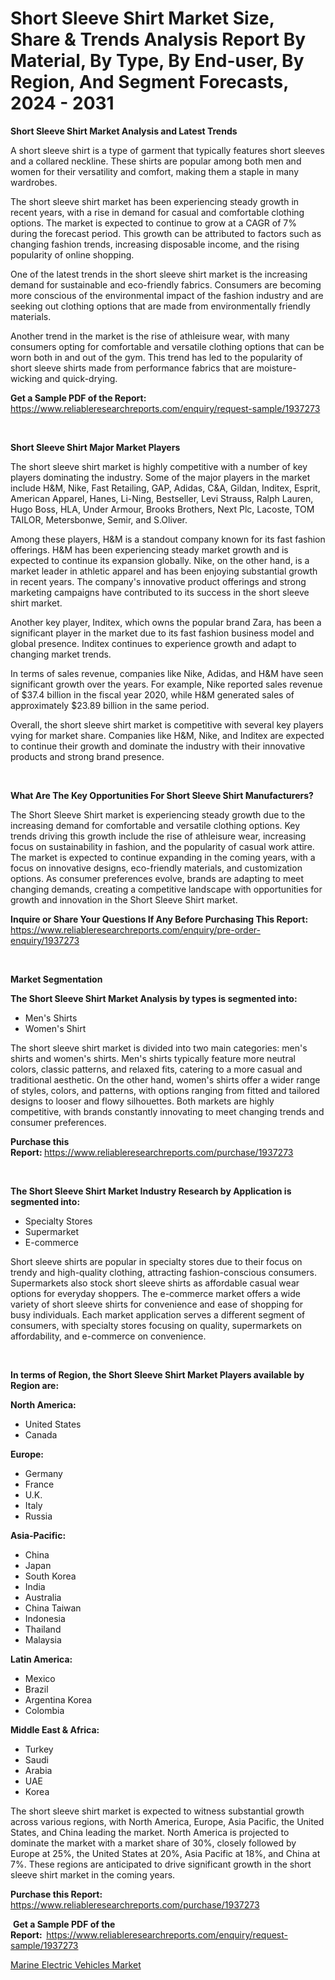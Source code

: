 <p><h1>Short Sleeve Shirt Market Size, Share & Trends Analysis Report By Material, By Type, By End-user, By Region, And Segment Forecasts, 2024 - 2031</h1></p><p><strong>Short Sleeve Shirt Market Analysis and Latest Trends</strong></p>
<p><p>A short sleeve shirt is a type of garment that typically features short sleeves and a collared neckline. These shirts are popular among both men and women for their versatility and comfort, making them a staple in many wardrobes.</p><p>The short sleeve shirt market has been experiencing steady growth in recent years, with a rise in demand for casual and comfortable clothing options. The market is expected to continue to grow at a CAGR of 7% during the forecast period. This growth can be attributed to factors such as changing fashion trends, increasing disposable income, and the rising popularity of online shopping.</p><p>One of the latest trends in the short sleeve shirt market is the increasing demand for sustainable and eco-friendly fabrics. Consumers are becoming more conscious of the environmental impact of the fashion industry and are seeking out clothing options that are made from environmentally friendly materials.</p><p>Another trend in the market is the rise of athleisure wear, with many consumers opting for comfortable and versatile clothing options that can be worn both in and out of the gym. This trend has led to the popularity of short sleeve shirts made from performance fabrics that are moisture-wicking and quick-drying.</p></p>
<p><strong>Get a Sample PDF of the Report:&nbsp;</strong> <a href="https://www.reliableresearchreports.com/enquiry/request-sample/1937273">https://www.reliableresearchreports.com/enquiry/request-sample/1937273</a></p>
<p>&nbsp;</p>
<p><strong>Short Sleeve Shirt Major Market Players</strong></p>
<p><p>The short sleeve shirt market is highly competitive with a number of key players dominating the industry. Some of the major players in the market include H&M, Nike, Fast Retailing, GAP, Adidas, C&A, Gildan, Inditex, Esprit, American Apparel, Hanes, Li-Ning, Bestseller, Levi Strauss, Ralph Lauren, Hugo Boss, HLA, Under Armour, Brooks Brothers, Next Plc, Lacoste, TOM TAILOR, Metersbonwe, Semir, and S.Oliver.</p><p>Among these players, H&M is a standout company known for its fast fashion offerings. H&M has been experiencing steady market growth and is expected to continue its expansion globally. Nike, on the other hand, is a market leader in athletic apparel and has been enjoying substantial growth in recent years. The company's innovative product offerings and strong marketing campaigns have contributed to its success in the short sleeve shirt market.</p><p>Another key player, Inditex, which owns the popular brand Zara, has been a significant player in the market due to its fast fashion business model and global presence. Inditex continues to experience growth and adapt to changing market trends.</p><p>In terms of sales revenue, companies like Nike, Adidas, and H&M have seen significant growth over the years. For example, Nike reported sales revenue of $37.4 billion in the fiscal year 2020, while H&M generated sales of approximately $23.89 billion in the same period.</p><p>Overall, the short sleeve shirt market is competitive with several key players vying for market share. Companies like H&M, Nike, and Inditex are expected to continue their growth and dominate the industry with their innovative products and strong brand presence.</p></p>
<p>&nbsp;</p>
<p><strong>What Are The Key Opportunities For Short Sleeve Shirt Manufacturers?</strong></p>
<p><p>The Short Sleeve Shirt market is experiencing steady growth due to the increasing demand for comfortable and versatile clothing options. Key trends driving this growth include the rise of athleisure wear, increasing focus on sustainability in fashion, and the popularity of casual work attire. The market is expected to continue expanding in the coming years, with a focus on innovative designs, eco-friendly materials, and customization options. As consumer preferences evolve, brands are adapting to meet changing demands, creating a competitive landscape with opportunities for growth and innovation in the Short Sleeve Shirt market.</p></p>
<p><strong>Inquire or Share Your Questions If Any Before Purchasing This Report:</strong> <a href="https://www.reliableresearchreports.com/enquiry/pre-order-enquiry/1937273">https://www.reliableresearchreports.com/enquiry/pre-order-enquiry/1937273</a></p>
<p>&nbsp;</p>
<p><strong>Market Segmentation</strong></p>
<p><strong>The Short Sleeve Shirt Market Analysis by types is segmented into:</strong></p>
<p><ul><li>Men's Shirts</li><li>Women's Shirt</li></ul></p>
<p><p>The short sleeve shirt market is divided into two main categories: men's shirts and women's shirts. Men's shirts typically feature more neutral colors, classic patterns, and relaxed fits, catering to a more casual and traditional aesthetic. On the other hand, women's shirts offer a wider range of styles, colors, and patterns, with options ranging from fitted and tailored designs to looser and flowy silhouettes. Both markets are highly competitive, with brands constantly innovating to meet changing trends and consumer preferences.</p></p>
<p><strong>Purchase this Report:&nbsp;</strong><a href="https://www.reliableresearchreports.com/purchase/1937273">https://www.reliableresearchreports.com/purchase/1937273</a></p>
<p>&nbsp;</p>
<p><strong>The Short Sleeve Shirt Market Industry Research by Application is segmented into:</strong></p>
<p><ul><li>Specialty Stores</li><li>Supermarket</li><li>E-commerce</li></ul></p>
<p><p>Short sleeve shirts are popular in specialty stores due to their focus on trendy and high-quality clothing, attracting fashion-conscious consumers. Supermarkets also stock short sleeve shirts as affordable casual wear options for everyday shoppers. The e-commerce market offers a wide variety of short sleeve shirts for convenience and ease of shopping for busy individuals. Each market application serves a different segment of consumers, with specialty stores focusing on quality, supermarkets on affordability, and e-commerce on convenience.</p></p>
<p>&nbsp;</p>
<p><strong>In terms of Region, the Short Sleeve Shirt Market Players available by Region are:</strong></p>
<p>
    <p> <strong> North America: </strong>
        <ul>
            <li>United States</li>
            <li>Canada</li>
        </ul>
        </p> 
    <p> <strong> Europe: </strong>
        <ul>
            <li>Germany</li>
            <li>France</li>
            <li>U.K.</li>
            <li>Italy</li>
            <li>Russia</li>
        </ul>
        </p> 
    <p> <strong> Asia-Pacific: </strong>
        <ul>
            <li>China</li>
            <li>Japan</li>
            <li>South Korea</li>
            <li>India</li>
            <li>Australia</li>
            <li>China Taiwan</li>
            <li>Indonesia</li>
            <li>Thailand</li>
            <li>Malaysia</li>
        </ul>
        </p> 
    <p> <strong> Latin America: </strong>
        <ul>
            <li>Mexico</li>
            <li>Brazil</li>
            <li>Argentina Korea</li>
            <li>Colombia</li>
        </ul>
        </p> 
    <p> <strong> Middle East & Africa: </strong>
        <ul>
            <li>Turkey</li>
            <li>Saudi</li>
            <li>Arabia</li>
            <li>UAE</li>
            <li>Korea</li>
        </ul>
    </p>
    </p>
<p><p>The short sleeve shirt market is expected to witness substantial growth across various regions, with North America, Europe, Asia Pacific, the United States, and China leading the market. North America is projected to dominate the market with a market share of 30%, closely followed by Europe at 25%, the United States at 20%, Asia Pacific at 18%, and China at 7%. These regions are anticipated to drive significant growth in the short sleeve shirt market in the coming years.</p></p>
<p><strong>Purchase this Report: </strong><a href="https://www.reliableresearchreports.com/purchase/1937273">https://www.reliableresearchreports.com/purchase/1937273</a></p>
<p>&nbsp;<strong>Get a Sample PDF of the Report:&nbsp;&nbsp;</strong><a href="https://www.reliableresearchreports.com/enquiry/request-sample/1937273">https://www.reliableresearchreports.com/enquiry/request-sample/1937273</a></p>
<p><strong></strong></p>
<p><p><a href="https://lydian-appliance-61d.notion.site/Marine-Electric-Vehicles-Market-Research-Report-Unlocks-Analysis-on-the-Market-Financial-Status-Mar-74223c3820944d5d8d98f67f4ffeb444">Marine Electric Vehicles Market</a></p></p>